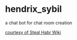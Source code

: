 # hendrix_sybil

a chat bot for chat room creation

[courtesy of Steal Habr Wiki](https://steelkiwi.com/blog/an-example-of-a-simple-chat-written-in-aiohttp/#WebSocket "Steal Wiki")

